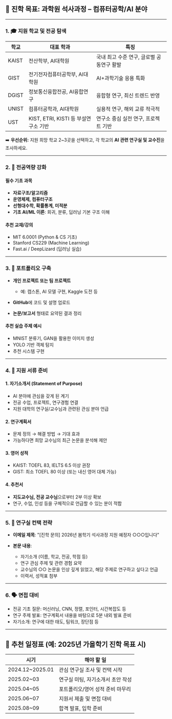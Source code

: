 ## 🎯 진학 목표: 과학원 석사과정 – 컴퓨터공학/AI 분야

---

### 1. 🎓 **지원 학교 및 전공 탐색**

| 학교    | 대표 학과                        | 특징                       |
| ----- | ---------------------------- | ------------------------ |
| KAIST | 전산학부, AI대학원                  | 국내 최고 수준 연구, 글로벌 공동연구 활발 |
| GIST  | 전기전자컴퓨터공학부, AI대학원            | AI+과학기술 응용 특화            |
| DGIST | 정보통신융합전공, AI융합연구             | 융합형 연구, 최신 트렌드 반영        |
| UNIST | 컴퓨터공학과, AI대학원                | 실용적 연구, 해외 교류 적극적        |
| UST   | KIST, ETRI, KISTI 등 부설연구소 기반 | 연구소 중심 실전 연구, 프로젝트 기반    |

➡️ **우선순위:** 지원 희망 학교 2\~3곳을 선택하고, 각 학교의 **AI 관련 연구실 및 교수진**을 조사하세요.

---

### 2. 🧠 **전공역량 강화**

#### 필수 기초 과목

* **자료구조/알고리즘**
* **운영체제, 컴퓨터구조**
* **선형대수학, 확률통계, 미적분**
* **기초 AI/ML 이론**: 회귀, 분류, 딥러닝 기본 구조 이해

#### 추천 교재/강의

* MIT 6.0001 (Python & CS 기초)
* Stanford CS229 (Machine Learning)
* Fast.ai / DeepLizard (딥러닝 실습)

---

### 3. 📁 **포트폴리오 구축**

* **개인 프로젝트 또는 팀 프로젝트**

  * 예: 캡스톤, AI 모델 구현, Kaggle 도전 등
* **GitHub**에 코드 및 설명 업로드
* **논문/보고서** 형태로 요약된 결과 정리

#### 추천 실습 주제 예시

* MNIST 분류기, GAN을 활용한 이미지 생성
* YOLO 기반 객체 탐지
* 추천 시스템 구현

---

### 4. 📄 **지원 서류 준비**

#### 1. 자기소개서 (Statement of Purpose)

* AI 분야에 관심을 갖게 된 계기
* 전공 수업, 프로젝트, 연구경험 연결
* 지원 대학의 연구실/교수님과 관련된 관심 분야 언급

#### 2. 연구계획서

* 문제 정의 → 해결 방법 → 기대 효과
* 가능하다면 희망 교수님의 최근 논문을 분석해 제안

#### 3. 영어 성적

* KAIST: TOEFL 83, IELTS 6.5 이상 권장
* GIST: 최소 TOEFL 80 이상 (또는 내신 영어 대체 가능)

#### 4. 추천서

* **지도교수님, 전공 교수님**으로부터 2부 이상 확보
* 연구, 수업, 인성 등을 구체적으로 언급할 수 있는 분이 적합

---

### 5. 📢 **연구실 컨택 전략**

* **이메일 제목**: "\[진학 문의] 2026년 봄학기 석사과정 지원 예정자 ○○○입니다"
* **본문 내용**:

  * 자기소개 (이름, 학교, 전공, 학점 등)
  * 연구 관심 주제 및 관련 경험 요약
  * 교수님의 ○○ 논문을 인상 깊게 읽었고, 해당 주제로 연구하고 싶다고 언급
  * 이력서, 성적표 첨부

---

### 6. 🗣️ **면접 대비**

* 전공 기초 질문: 머신러닝, CNN, 정렬, 포인터, 시간복잡도 등
* 연구 주제 발표: 연구계획서 내용을 바탕으로 5분 내외 발표 준비
* 자기소개: 연구에 대한 태도, 팀워크, 장단점 등

---

## 📌 추천 일정표 (예: 2025년 가을학기 진학 목표 시)

| 시기               | 해야 할 일              |
| ---------------- | ------------------- |
| 2024.12\~2025.01 | 관심 연구실 조사 및 컨택 시작   |
| 2025.02\~03      | 연구실 미팅, 자기소개서 초안 작성 |
| 2025.04\~05      | 포트폴리오/영어 성적 준비 마무리  |
| 2025.06\~07      | 지원서 제출 및 면접 대비      |
| 2025.08\~09      | 합격 발표, 입학 준비        |
